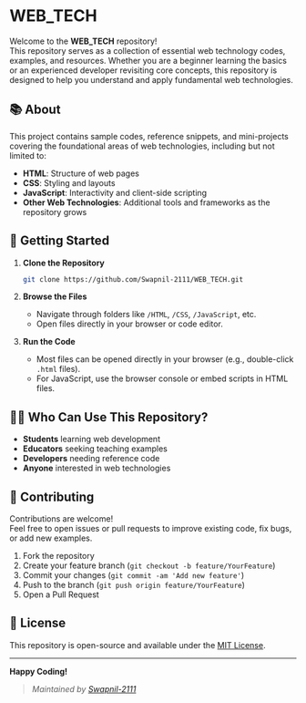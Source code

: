# WEB_TECH

Welcome to the **WEB_TECH** repository!  
This repository serves as a collection of essential web technology codes, examples, and resources. Whether you are a beginner learning the basics or an experienced developer revisiting core concepts, this repository is designed to help you understand and apply fundamental web technologies.

## 📚 About

This project contains sample codes, reference snippets, and mini-projects covering the foundational areas of web technologies, including but not limited to:

- **HTML**: Structure of web pages
- **CSS**: Styling and layouts
- **JavaScript**: Interactivity and client-side scripting
- **Other Web Technologies**: Additional tools and frameworks as the repository grows

## 🚀 Getting Started

1. **Clone the Repository**
   ```bash
   git clone https://github.com/Swapnil-2111/WEB_TECH.git
   ```
2. **Browse the Files**
   - Navigate through folders like `/HTML`, `/CSS`, `/JavaScript`, etc.
   - Open files directly in your browser or code editor.

3. **Run the Code**
   - Most files can be opened directly in your browser (e.g., double-click `.html` files).
   - For JavaScript, use the browser console or embed scripts in HTML files.

## 🧑‍💻 Who Can Use This Repository?

- **Students** learning web development
- **Educators** seeking teaching examples
- **Developers** needing reference code
- **Anyone** interested in web technologies

## 🤝 Contributing

Contributions are welcome!  
Feel free to open issues or pull requests to improve existing code, fix bugs, or add new examples.

1. Fork the repository
2. Create your feature branch (`git checkout -b feature/YourFeature`)
3. Commit your changes (`git commit -am 'Add new feature'`)
4. Push to the branch (`git push origin feature/YourFeature`)
5. Open a Pull Request

## 📄 License

This repository is open-source and available under the [MIT License](LICENSE).

---

**Happy Coding!**

> _Maintained by [Swapnil-2111](https://github.com/Swapnil-2111)_
